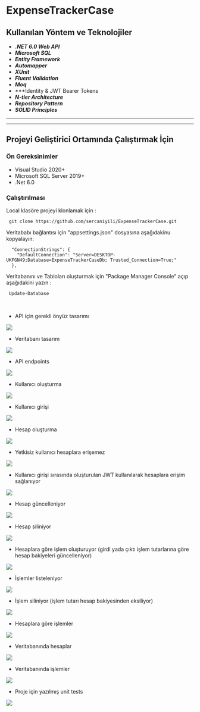 # ExpenseTrackerCase

## Kullanılan Yöntem ve Teknolojiler
 * ***.NET 6.0 Web API***
 * ***Microsoft SQL***
 * ***Entity Framework***
 * ***Automapper***
 * ***XUnit***
 * ***Fluent Validation***
 * ***Moq***
 * ***Identity & JWT Bearer Tokens
 * ***N-tier Architecture***
 * ***Repository Pattern***
 * ***SOLID Principles***
 * ******


___

## Projeyi Geliştirici Ortamında Çalıştırmak İçin

### Ön Gereksinimler
* Visual Studio 2020+
* Microsoft SQL Server 2019+
* .Net 6.0

### Çalıştırılması
Local klasöre projeyi klonlamak için :
```
 git clone https://github.com/sercaniyili/ExpenseTrackerCase.git
```

Veritababı bağlantısı için "appsettings.json" dosyasına aşağıdakinu kopyalayın:
```
  "ConnectionStrings": {
    "DefaultConnection": "Server=DESKTOP-UKFGN49;Database=ExpenseTrackerCaseDb; Trusted_Connection=True;"
  },
```

Veritabanını ve Tabloları oluşturmak için  "Package Manager Console" açıp aşağıdakini yazın :
```
 Update-Database
```
<br/>


- API için gerekli önyüz tasarımı

<img src="https://github.com/sercaniyili/ExpenseTrackerCase/blob/main/images/project.png" />


- Veritabanı tasarım

<img src="https://github.com/sercaniyili/ExpenseTrackerCase/blob/main/images/databaseDiagram.png" />


- API endpoints

<img src="https://github.com/sercaniyili/ExpenseTrackerCase/blob/main/images/endpoints.png" />


- Kullanıcı oluşturma

<img src="https://github.com/sercaniyili/ExpenseTrackerCase/blob/main/images/register.png" />


- Kullanıcı girişi

<img src="https://github.com/sercaniyili/ExpenseTrackerCase/blob/main/images/login.png" />


- Hesap oluşturma

<img src="https://github.com/sercaniyili/ExpenseTrackerCase/blob/main/images/account_create.png" />


- Yetkisiz kullanıcı hesaplara erişemez

<img src="https://github.com/sercaniyili/ExpenseTrackerCase/blob/main/images/accounsUnAuth.png" />


- Kullanıcı girişi sırasında oluşturulan JWT kullanılarak hesaplara erişim sağlanıyor

<img src="https://github.com/sercaniyili/ExpenseTrackerCase/blob/main/images/accountsGet.png" />


- Hesap güncelleniyor

<img src="https://github.com/sercaniyili/ExpenseTrackerCase/blob/main/images/accountUpdate.png" />


- Hesap siliniyor

<img src="https://github.com/sercaniyili/ExpenseTrackerCase/blob/main/images/accountDelete.png" />


- Hesaplara göre işlem oluşturuyor (girdi yada çıktı işlem tutarlarına göre hesap bakiyeleri güncelleniyor)

<img src="https://github.com/sercaniyili/ExpenseTrackerCase/blob/main/images/transaction_create.png" />


- İşlemler listeleniyor

<img src="https://github.com/sercaniyili/ExpenseTrackerCase/blob/main/images/transactionsGet.png" />


- İşlem siliniyor (işlem tutarı hesap bakiyesinden eksiliyor)

<img src="https://github.com/sercaniyili/ExpenseTrackerCase/blob/main/images/transaction_delete.png" />


- Hesaplara göre işlemler

<img src="https://github.com/sercaniyili/ExpenseTrackerCase/blob/main/images/transactionsbyAccountID.png" />


- Veritabanında hesaplar

<img src="https://github.com/sercaniyili/ExpenseTrackerCase/blob/main/images/accounts.png" />


- Veritabanında işlemler

<img src="https://github.com/sercaniyili/ExpenseTrackerCase/blob/main/images/transactions.png" />


- Proje için yazılmış unit tests

<img src="https://github.com/sercaniyili/ExpenseTrackerCase/blob/main/images/tests.png" />

